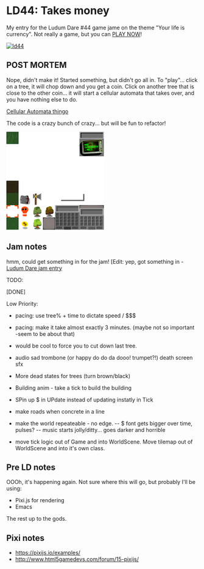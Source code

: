 # LD44: Takes money

My entry for the Ludum Dare #44 game jame on the theme "Your life is currency". Not really a game, but you can [PLAY NOW](https://mrspeaker.github.io/ld44/)!

[![ld44](https://user-images.githubusercontent.com/129330/56872847-67c23780-69fb-11e9-86d9-f36b6196b291.png)](https://mrspeaker.github.io/ld44/)

## POST MORTEM

Nope, didn't make it! Started something, but didn't go all in. To "play"... click on a tree, it will chop down and you get a coin. Click on another tree that is close to the other coin... it will start a cellular automata that takes over, and you have nothing else to do.

[Cellular Automata thingo](https://mrspeaker.github.io/ld44/)

The code is a crazy bunch of crazy... but will be fun to refactor!

![Sprite sheet](https://raw.githubusercontent.com/mrspeaker/ld44/master/res/sprites.png)

## Jam notes

hmm, could get something in for the jam! [Edit: yep, got something in - [Ludum Dare jam entry](https://ldjam.com/events/ludum-dare/44/takes-money)

TODO:

[DONE]

Low Priority:
- pacing: use tree% + time to dictate speed / $$$
- pacing:  make it take almost exactly 3 minutes. (maybe not so important -seem to be about that)
- would be cool to force you to cut down last tree.
- audio sad trombone (or happy do do da dooo! trumpet?!)  death screen sfx
- More dead states for trees (turn brown/black)
- Building anim - take a tick to build the building
- SPin up $ in UPdate instead of updating instatly in Tick
- make roads when concrete in a line
- make the world repeateable - no edge.
-- $ font gets bigger over time, pulses?
-- music starts jolly/ditty... goes darker and horrible

- move tick logic out of Game and into WorldScene. Move tilemap out of WorldScene and into it's own class.

## Pre LD notes
OOOh, it's happening again. Not sure where this will go, but probably I'll be using:

* Pixi.js for rendering
* Emacs

The rest up to the gods.

## Pixi notes

- https://pixijs.io/examples/
- http://www.html5gamedevs.com/forum/15-pixijs/
